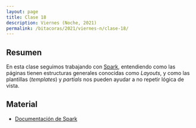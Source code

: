 ```yaml
---
layout: page
title: Clase 18
description: Viernes (Noche, 2021)
permalink: /bitacoras/2021/viernes-n/clase-18/
---
```




## Resumen

En esta clase seguimos trabajando con [Spark](http://sparkjava.com/), entendiendo como las páginas tienen estructuras generales conocidas como _Layouts_, y como las plantillas  (_templates_) y _partials_ nos pueden ayudar a no repetir lógica de vista.

## Material

- [Documentación de Spark](http://sparkjava.com/documentation)
